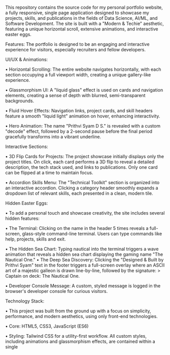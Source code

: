 This repository contains the source code for my personal portfolio website, a fully responsive, single page application designed to showcase my projects, skills, and publications in the fields of Data  Science, AI/ML, and Software Development. The site is built with a "Modern & Techie" aesthetic, featuring a unique horizontal scroll, extensive animations, and interactive easter eggs. 

Features:   The portfolio is designed to be an engaging and interactive experience for visitors, especially recruiters and fellow developers.

UI/UX & Animations: 

• Horizontal Scrolling: The entire website navigates horizontally, with each section occupying a full viewport width, creating a unique gallery-like experience. 

• Glassmorphism UI: A "liquid glass" effect is used on cards and navigation elements, creating a sense of depth with blurred, semi-transparent backgrounds. 

• Fluid Hover Effects: Navigation links, project cards, and skill headers feature a smooth "liquid light" animation on hover, enhancing interactivity. 

• Hero Animation: The name "Prithvi Syam D S." is revealed with a custom "decode" effect, followed by a 2-second pause before the final period gracefully transforms into a vibrant underline. 

Interactive Sections: 

• 3D Flip Cards for Projects: The project showcase initially displays only the project titles. On click, each card performs a 3D flip to reveal a detailed description, the tech stack used, and links to publications. Only one card can be flipped at a time to maintain focus. 

• Accordion Skills Menu: The "Technical Toolkit" section is organized into an interactive accordion. Clicking a category header smoothly expands a dropdown list of relevant skills, each presented in a clean, modern tile. 


Hidden Easter Eggs: 

• To add a personal touch and showcase creativity, the site includes several hidden features: 

• The Terminal: Clicking on the name in the header 5 times reveals a full-screen, glass-style  command-line terminal. Users can type commands like help, projects, skills and exit. 

• The Hidden Sea Chart: Typing nautical into the terminal triggers a wave animation that reveals a hidden sea chart displaying the gaming name "The Nautical One." 
• The Deep Sea Discovery: Clicking the "Designed & Built by Prithvi Syam" text in the footer triggers a full-screen overlay where an ASCII art of a majestic galleon is drawn line-by-line, followed by the signature: > Captain on deck: The Nautical One. 

• Developer Console Message: A custom, styled message is logged in the browser's developer console for curious visitors.

Technology Stack: 

• This project was built from the ground up with a focus on simplicity, performance, and 
modern aesthetics, using only front-end technologies. 

• Core: HTML5, CSS3, JavaScript (ES6) 

• Styling: Tailwind CSS for a utility-first workflow. All custom styles, including animations and 
glassmorphism effects, are contained within a single <style> block. 

• Fonts: Google Fonts are used for typography: 

    o Inter for the main body and UI text. 
    o Fira Code for the terminal and ASCII art easter eggs. 
    o Cinzel for the "Nautical" themed easter egg. 

• Deployment: on GitHub Pages. 


Code Structure: 

• For maximum portability and ease of deployment, the entire project is contained within a 
single index.html file. 

• <head> Section: 

      o Contains all meta tags and links to external assets (Tailwind CSS and Google Fonts). 
      o A single <style> tag holds all custom CSS, including @keyframes for all animations (name reveal, liquid effects, etc.) and utility styles for the glass UI and interactive elements. 

      
• <body> Section: 

    o <header>: The fixed navigation bar at the top of the page.<main class="flex">: This is the core container that enables the horizontal layout. All page sections are direct children of this element. 
    o <section class="page-section">: Each distinct part of the portfolio (Hero, About, Projects, Skills, Contact) is wrapped in a section tag that is styled to be 100vw wide and 100vh high. 
    o Modals & Overlays: The HTML for all pop-ups (Contact Modal, Terminal, Sea Chart, Deep Sea Discovery) is located at the end of the <body> and is hidden by default with CSS. 
    
• <script> Section: 

    o A single script tag at the very end of the <body> contains all the JavaScript logic. 
    o Event Listeners: The script is wrapped in a DOMContentLoaded event listener to ensure all HTML elements are loaded before it runs. 
    o Functionality: It handles all interactive features, including the horizontal scroll navigation, mobile menu toggle, project card flipping, skills accordion, and the logic for triggering and displaying all easter eggs.








